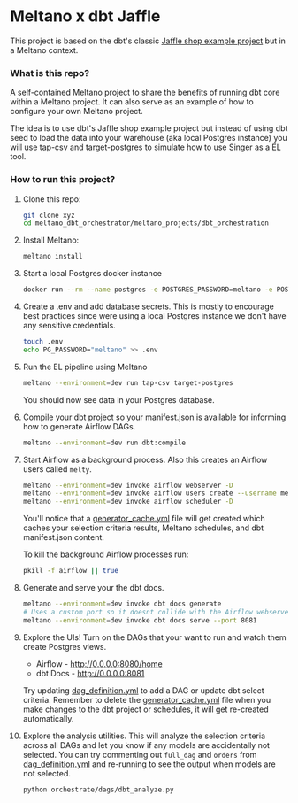# Meltano x dbt Jaffle

This project is based on the dbt's classic [Jaffle shop example project](https://github.com/dbt-labs/jaffle_shop) but in a Meltano context.


### What is this repo?

A self-contained Meltano project to share the benefits of running dbt core within a Meltano project.
It can also serve as an example of how to configure your own Meltano project.

The idea is to use dbt's Jaffle shop example project but instead of using dbt seed to load the data into your warehouse (aka local Postgres instance) you will use tap-csv and target-postgres to simulate how to use Singer as a EL tool.


### How to run this project?

1. Clone this repo:

    ```bash
    git clone xyz
    cd meltano_dbt_orchestrator/meltano_projects/dbt_orchestration
    ```

1. Install Meltano:

    ```bash
    meltano install
    ```

1. Start a local Postgres docker instance

    ```bash
    docker run --rm --name postgres -e POSTGRES_PASSWORD=meltano -e POSTGRES_USER=meltano -e POSTGRES_DB=warehouse -d -p 5432:5432 postgres
    ```

1. Create a .env and add database secrets. This is mostly to encourage best practices since were using a local Postgres instance we don't have any sensitive credentials.

    ```bash
    touch .env
    echo PG_PASSWORD="meltano" >> .env
    ```

1. Run the EL pipeline using Meltano

    ```bash
    meltano --environment=dev run tap-csv target-postgres
    ```

    You should now see data in your Postgres database.

1. Compile your dbt project so your manifest.json is available for informing how to generate Airflow DAGs.

    ```bash
    meltano --environment=dev run dbt:compile
    ```

1. Start Airflow as a background process.
Also this creates an Airflow users called `melty`.

    ```bash
    meltano --environment=dev invoke airflow webserver -D
    meltano --environment=dev invoke airflow users create --username melty --firstname melty --lastname meltano --role Admin --password melty --email melty@meltano.com
    meltano --environment=dev invoke airflow scheduler -D
    ```

    You'll notice that a [generator_cache.yml](dbt_orchestration/orchestrate/generator_cache.yml) file will get created which caches your selection criteria results, Meltano schedules, and dbt manifest.json content.

    To kill the background Airflow processes run:

    ```bash
    pkill -f airflow || true
    ```

1. Generate and serve your the dbt docs.

    ```bash
    meltano --environment=dev invoke dbt docs generate
    # Uses a custom port so it doesnt collide with the Airflow webserver
    meltano --environment=dev invoke dbt docs serve --port 8081
    ```

1. Explore the UIs! Turn on the DAGs that your want to run and watch them create Postgres views.

    - Airflow - http://0.0.0.0:8080/home
    - dbt Docs - http://0.0.0.0:8081

    Try updating [dag_definition.yml](dbt_orchestration/orchestrate/dag_definition.yml) to add a DAG or update dbt select criteria.
    Remember to delete the [generator_cache.yml](dbt_orchestration/orchestrate/generator_cache.yml) file when you make changes to the dbt project or schedules, it will get re-created automatically.

1. Explore the analysis utilities.
This will analyze the selection criteria across all DAGs and let you know if any models are accidentally not selected.
You can try commenting out `full_dag` and `orders` from [dag_definition.yml](dbt_orchestration/orchestrate/dag_definition.yml) and re-running to see the output when models are not selected.

    ```bash
    python orchestrate/dags/dbt_analyze.py
    ```
